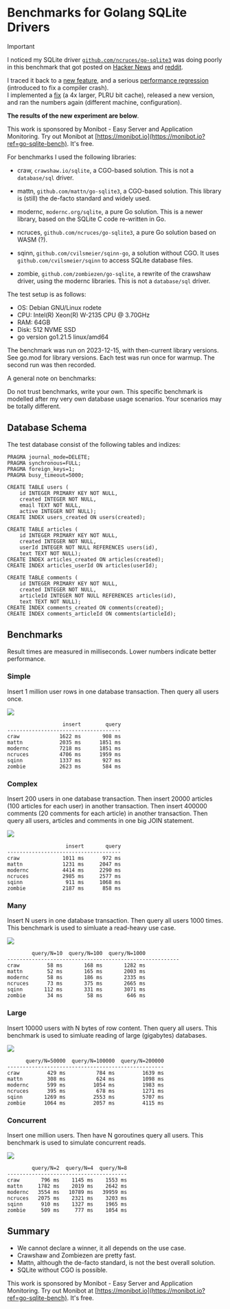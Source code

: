 Benchmarks for Golang SQLite Drivers
==============================================================================

> [!IMPORTANT]
> I noticed my SQLite driver [`github.com/ncruces/go-sqlite3`](https://github.com/ncruces/go-sqlite3)
> was doing poorly in this benchmark that got posted on [Hacker News](https://news.ycombinator.com/item?id=38626698)
> and [reddit](https://www.reddit.com/r/golang/comments/18hgbyl/i_benchmarked_six_go_sqlite_drivers_and_found_you/).
>
> I traced it back to a [new feature](https://github.com/ncruces/go-sqlite3/commit/c667a1f469f28879a044807f8ed83e36645977ba),
> and a serious [performance regression](https://github.com/ncruces/go-sqlite3/commit/d862f47d95d522fb7a63aacf1259714aff986d46)
> (introduced to fix a compiler crash).\
> I implemented a [fix](https://github.com/ncruces/go-sqlite3/commit/964a42c76deb9c7dcff2dca5c19f0453e062c55f)
> (a 4x larger, PLRU bit cache), released a new version, and ran the numbers again (different machine, configuration).
>
> **The results of the new experiment are below**.

This work is sponsored by Monibot - Easy Server and Application Monitoring.
Try out Monibot at [https://monibot.io](https://monibot.io?ref=go-sqlite-bench).
It's free.


For benchmarks I used the following libraries:

- craw, `crawshaw.io/sqlite`, a CGO-based solution. This is not a `database/sql` driver.

- mattn, `github.com/mattn/go-sqlite3`, a CGO-based solution. This library is
  (still) the de-facto standard and widely used.

- modernc, `modernc.org/sqlite`, a pure Go solution. This is a newer library,
  based on the SQLite C code re-written in Go.

- ncruces, `github.com/ncruces/go-sqlite3`, a pure Go solution based on WASM (?).

- sqinn, `github.com/cvilsmeier/sqinn-go`, a solution without CGO. It uses
  `github.com/cvilsmeier/sqinn` to access SQLite database files.

- zombie, `github.com/zombiezen/go-sqlite`, a rewrite of the crawshaw driver, using the
  modernc libraries. This is not a `database/sql` driver.


The test setup is as follows:

- OS: Debian GNU/Linux rodete
- CPU: Intel(R) Xeon(R) W-2135 CPU @ 3.70GHz
- RAM: 64GB
- Disk: 512 NVME SSD
- go version go1.21.5 linux/amd64

The benchmark was run on 2023-12-15, with then-current library versions.
See go.mod for library versions. Each test was run once for warmup.
The second run was then recorded.


A general note on benchmarks:

Do not trust benchmarks, write your own. This specific benchmark is modelled
after my very own database usage scenarios. Your scenarios may be totally
different.


Database Schema
------------------------------------------------------------------------------

The test database consist of the following tables and indizes:

    PRAGMA journal_mode=DELETE;
    PRAGMA synchronous=FULL;
    PRAGMA foreign_keys=1;
    PRAGMA busy_timeout=5000;

    CREATE TABLE users (
        id INTEGER PRIMARY KEY NOT NULL,
        created INTEGER NOT NULL,
        email TEXT NOT NULL,
        active INTEGER NOT NULL);
    CREATE INDEX users_created ON users(created);

    CREATE TABLE articles (
        id INTEGER PRIMARY KEY NOT NULL,
        created INTEGER NOT NULL,  
        userId INTEGER NOT NULL REFERENCES users(id),
        text TEXT NOT NULL);
    CREATE INDEX articles_created ON articles(created);
    CREATE INDEX articles_userId ON articles(userId);

    CREATE TABLE comments (
        id INTEGER PRIMARY KEY NOT NULL,
        created INTEGER NOT NULL,
        articleId INTEGER NOT NULL REFERENCES articles(id),
        text TEXT NOT NULL);
    CREATE INDEX comments_created ON comments(created);
    CREATE INDEX comments_articleId ON comments(articleId);


Benchmarks
------------------------------------------------------------------------------

Result times are measured in milliseconds. Lower numbers indicate better
performance.

### Simple

Insert 1 million user rows in one database transaction.
Then query all users once.

![](results/simple.svg)

                      insert        query
    -------------------------------------
    craw             1622 ms       908 ms
    mattn            2035 ms      1851 ms
    modernc          7218 ms      1851 ms
    ncruces          4706 ms      1959 ms
    sqinn            1337 ms       927 ms
    zombie           2623 ms       584 ms


### Complex

Insert 200 users in one database transaction.
Then insert 20000 articles (100 articles for each user) in another transaction.
Then insert 400000 comments (20 comments for each article) in another transaction.
Then query all users, articles and comments in one big JOIN statement.

![](results/complex.svg)

                       insert       query
    -------------------------------------
    craw              1011 ms      972 ms
    mattn             1231 ms     2047 ms
    modernc           4414 ms     2290 ms
    ncruces           2985 ms     2577 ms
    sqinn              911 ms     1068 ms
    zombie            2187 ms      858 ms


### Many

Insert N users in one database transaction.
Then query all users 1000 times.
This benchmark is used to simluate a read-heavy use case.

![](results/many.svg)

            query/N=10  query/N=100  query/N=1000
    --------------------------------------------------------
    craw         58 ms       168 ms       1282 ms
    mattn        52 ms       165 ms       2003 ms
    modernc      58 ms       186 ms       2335 ms
    ncruces      73 ms       375 ms       2665 ms
    sqinn       112 ms       331 ms       3071 ms
    zombie       34 ms        58 ms        646 ms


### Large

Insert 10000 users with N bytes of row content.
Then query all users.
This benchmark is used to simluate reading of large (gigabytes) databases.

![](results/large.svg)

          query/N=50000  query/N=100000  query/N=200000
    ---------------------------------------------------
    craw         429 ms          784 ms         1639 ms
    mattn        308 ms          624 ms         1098 ms
    modernc      599 ms         1054 ms         1983 ms
    ncruces      395 ms          678 ms         1271 ms
    sqinn       1269 ms         2553 ms         5707 ms
    zombie      1064 ms         2057 ms         4115 ms


### Concurrent

Insert one million users.
Then have N goroutines query all users.
This benchmark is used to simulate concurrent reads.

![](results/concurrent.svg)

            query/N=2  query/N=4  query/N=8
    ---------------------------------------
    craw       796 ms    1145 ms    1553 ms
    mattn     1782 ms    2019 ms    2642 ms
    modernc   3554 ms   10789 ms   39959 ms
    ncruces   2075 ms    2321 ms    3203 ms
    sqinn      910 ms    1327 ms    1965 ms
    zombie     509 ms     777 ms    1054 ms


Summary
------------------------------------------------------------------------------

- We cannot declare a winner, it all depends on the use case.
- Crawshaw and Zombiezen are pretty fast.
- Mattn, although the de-facto standard, is not the best overall solution.
- SQLite without CGO is possible.


This work is sponsored by Monibot - Easy Server and Application Monitoring.
Try out Monibot at [https://monibot.io](https://monibot.io?ref=go-sqlite-bench).
It's free.
